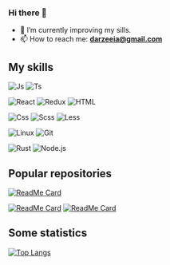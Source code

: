 ### Hi there 👋

- 🌱 I’m currently improving my sills.
- 📫 How to reach me: **darzeeia@gmail.com**

## My skills

![Js](https://img.shields.io/badge/-JavaScript-050f2c?style=for-the-badge&logo=JavaScript&logoColor=F7DF1E)
![Ts](https://img.shields.io/badge/-TypeScript-050f2c?style=for-the-badge&logo=TypeScript)

![React](https://img.shields.io/badge/-react-050f2c?style=for-the-badge&logo=react)
![Redux](https://img.shields.io/badge/-redux-050f2c?style=for-the-badge&logo=redux&logoColor=986cdf)
![HTML](https://img.shields.io/badge/-Html-050f2c?style=for-the-badge&logo=html5&logoColor=E34F26)

![Css](https://img.shields.io/badge/-Css-050f2c?style=for-the-badge&logo=css3&logoColor=5c98f2)
![Scss](https://img.shields.io/badge/-SCSS-050f2c?style=for-the-badge&logo=SASS)
![Less](https://img.shields.io/badge/-LESS-050f2c?style=for-the-badge&logo=LESS)

![Linux](https://img.shields.io/badge/-linux-050f2c?style=for-the-badge&logo=linux&logoColor=ddd)
![Git](https://img.shields.io/badge/-git-050f2c?style=for-the-badge&logo=git)

![Rust](https://img.shields.io/badge/-rust-050f2c?style=for-the-badge&logo=rust)
![Node.js](https://img.shields.io/badge/-nodejs-050f2c?style=for-the-badge&logo=nodejs)

## Popular repositories

[![ReadMe Card](https://github-readme-stats.vercel.app/api/pin/?username=Altyn777&repo=react-personal-project&theme=algolia)](https://github.com/Altyn777/react-personal-project)

[![ReadMe Card](https://github-readme-stats.vercel.app/api/pin/?username=Altyn777&repo=ecommerce&theme=algolia)](https://github.com/Altyn777/ecommerce)
[![ReadMe Card](https://github-readme-stats.vercel.app/api/pin/?username=Altyn777&repo=ecommerceapi&theme=algolia)](https://github.com/Altyn777/ecommerceapi)


## Some statistics

[![Top Langs](https://github-readme-stats.vercel.app/api/top-langs/?username=Altyn777&layout=compact&theme=algolia)](https://github.com/Altyn777)

<!--
**Altyn777/Altyn777** is a ✨ _special_ ✨ repository because its `README.md` (this file) appears on your GitHub profile.

Here are some ideas to get you started:

- 🔭 I’m currently working on ...
- 🌱 I’m currently learning ...
- 👯 I’m looking to collaborate on ...
- 🤔 I’m looking for help with ...
- 💬 Ask me about ...
- 📫 How to reach me: ...
- 😄 Pronouns: ...
- ⚡ Fun fact: ...
-->
